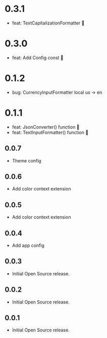 # 0.3.1
* feat: TextCapitalizationFormatter 🎉

# 0.3.0
* feat: Add Config const 🎉

# 0.1.2
* bug: CurrencyInputFormatter local us -> en

# 0.1.1
* feat: JsonConverter() function 🎉
* feat: TextInputFormatter() function 🎉

## 0.0.7
* Theme config

## 0.0.6
* Add color context extension

## 0.0.5
* Add color context extension

## 0.0.4
* Add app config

## 0.0.3
* Initial Open Source release.

## 0.0.2
* Initial Open Source release.

## 0.0.1
* Initial Open Source release.